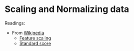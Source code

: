 # Scaling and Normalizing data

Readings:
* From [Wikipedia](https://en.wikipedia.org/wiki/Main_Page)
  * [Feature scaling](https://en.wikipedia.org/wiki/Feature_scaling)
  * [Standard score](https://en.wikipedia.org/wiki/Standard_score)
